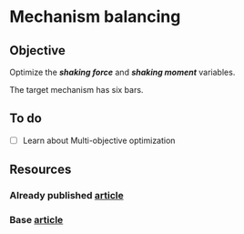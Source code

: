 # Mechanism balancing 

## Objective 

Optimize the ***shaking force*** and ***shaking moment*** variables.

The target mechanism has six bars.

## To do

- [ ] Learn about Multi-objective optimization

## Resources 

### Already published [article](https://www.mdpi.com/2076-3417/9/19/4115)

### Base [article](https://www.mdpi.com/2227-7390/10/11/1830)